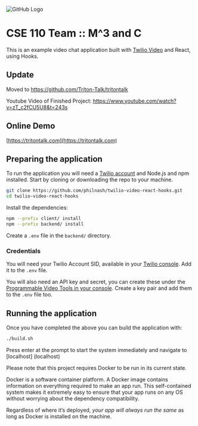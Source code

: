 ![GitHub Logo](https://i.imgur.com/KoEzlLt.jpg)

# CSE 110 Team :: M^3 and C

This is an example video chat application built with [Twilio Video](https://www.twilio.com/docs/video) and React, using Hooks.

## Update

Moved to https://github.com/Triton-Talk/tritontalk

Youtube Video of Finished Project: https://www.youtube.com/watch?v=zT_c2fCU5U8&t=243s

## Online Demo
[https://tritontalk.com](https://tritontalk.com)

## Preparing the application

To run the application you will need a [Twilio account](https://www.twilio.com/try-twilio) and Node.js and npm installed. Start by cloning or downloading the repo to your machine.

```bash
git clone https://github.com/philnash/twilio-video-react-hooks.git
cd twilio-video-react-hooks
```

Install the dependencies:

```bash
npm --prefix client/ install
npm --prefix backend/ install
```

Create a `.env` file in the `backend/` directory.

### Credentials

You will need your Twilio Account SID, available in your [Twilio console](https://www.twilio.com/console). Add it to the `.env` file.

You will also need an API key and secret, you can create these under the [Programmable Video Tools in your console](https://www.twilio.com/console/video/project/api-keys). Create a key pair and add them to the `.env` file too.

## Running the application

Once you have completed the above you can build the application with:

```bash
./build.sh
```

Press enter at the prompt to start the system immediately and navigate to [localhost] (localhost)

Please note that this project requires Docker to be run in its current state.

Docker is a software container platform. A Docker image contains information on everything
required to make an app run. This self-contained system makes it extremely easy to
ensure that your app runs on any OS without worrying about the dependency compatibility.

Regardless of where it’s deployed, _your app will always run the same_ as long as
Docker is installed on the machine.
